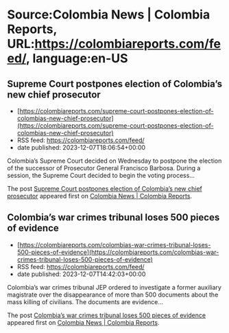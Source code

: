 # Source:Colombia News | Colombia Reports, URL:https://colombiareports.com/feed/, language:en-US

## Supreme Court postpones election of Colombia’s new chief prosecutor
 - [https://colombiareports.com/supreme-court-postpones-election-of-colombias-new-chief-prosecutor](https://colombiareports.com/supreme-court-postpones-election-of-colombias-new-chief-prosecutor)
 - RSS feed: https://colombiareports.com/feed/
 - date published: 2023-12-07T18:06:54+00:00

<p>Colombia&#8217;s Supreme Court decided on Wednesday to postpone the election of the successor of Prosecutor General Francisco Barbosa. During a session, the Supreme Court decided to begin the voting process&#8230;</p>
<p>The post <a href="https://colombiareports.com/supreme-court-postpones-election-of-colombias-new-chief-prosecutor/" rel="nofollow">Supreme Court postpones election of Colombia&#8217;s new chief prosecutor</a> appeared first on <a href="https://colombiareports.com" rel="nofollow">Colombia News | Colombia Reports</a>.</p>

## Colombia’s war crimes tribunal loses 500 pieces of evidence
 - [https://colombiareports.com/colombias-war-crimes-tribunal-loses-500-pieces-of-evidence](https://colombiareports.com/colombias-war-crimes-tribunal-loses-500-pieces-of-evidence)
 - RSS feed: https://colombiareports.com/feed/
 - date published: 2023-12-07T14:42:03+00:00

<p>Colombia&#8217;s war crimes tribunal JEP ordered to investigate a former auxiliary magistrate over the disappearance of more than 500 documents about the mass killing of civilians. The documents are evidence&#8230;</p>
<p>The post <a href="https://colombiareports.com/colombias-war-crimes-tribunal-loses-500-pieces-of-evidence/" rel="nofollow">Colombia&#8217;s war crimes tribunal loses 500 pieces of evidence</a> appeared first on <a href="https://colombiareports.com" rel="nofollow">Colombia News | Colombia Reports</a>.</p>


